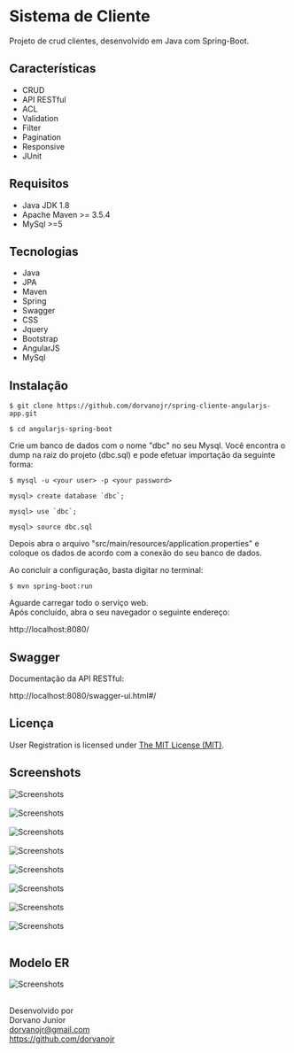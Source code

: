 # Sistema de Cliente

Projeto de crud clientes, desenvolvido em Java com Spring-Boot.

## Características

- CRUD
- API RESTful
- ACL
- Validation
- Filter
- Pagination
- Responsive
- JUnit

## Requisitos

- Java JDK 1.8
- Apache Maven >= 3.5.4
- MySql >=5

## Tecnologias

- Java
- JPA
- Maven
- Spring
- Swagger
- CSS
- Jquery
- Bootstrap
- AngularJS
- MySql

## Instalação

```
$ git clone https://github.com/dorvanojr/spring-cliente-angularjs-app.git

$ cd angularjs-spring-boot

```

Crie um banco de dados com o nome "dbc" no seu Mysql. Você encontra o dump na raiz do projeto (dbc.sql) e pode efetuar importação da seguinte forma:

```
$ mysql -u <your user> -p <your password>

mysql> create database `dbc`;

mysql> use `dbc`;

mysql> source dbc.sql

```

Depois abra o arquivo "src/main/resources/application.properties" e coloque os dados de acordo com a conexão do seu banco de dados. <br>

Ao concluir a configuração, basta digitar no terminal:

```
$ mvn spring-boot:run
``` 

Aguarde carregar todo o serviço web. <br>
Após concluído, abra o seu navegador o seguinte endereço: <br>

http://localhost:8080/


## Swagger 

Documentação da API RESTful: <br>

http://localhost:8080/swagger-ui.html#/

## Licença

User Registration is licensed under <a href="LICENSE">The MIT License (MIT)</a>.

## Screenshots

![Screenshots](screenshots/screenshot01.png)<br><br>
![Screenshots](screenshots/screenshot02.png)<br><br>
![Screenshots](screenshots/screenshot03.png)<br><br>
![Screenshots](screenshots/screenshot04.png)<br><br>
![Screenshots](screenshots/screenshot05.png)<br><br>
![Screenshots](screenshots/screenshot06.png)<br><br>
![Screenshots](screenshots/screenshot07.png)<br><br>
![Screenshots](screenshots/screenshot08.png)<br><br>

## Modelo ER

![Screenshots](screenshots/modelo_er.png)<br><br>


Desenvolvido por<br>
Dorvano Junior<br>
dorvanojr@gmail.com<br>
https://github.com/dorvanojr<br>
